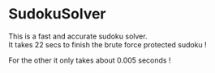 # SudokuSolver

This is a fast and accurate sudoku solver.
<br/>
It takes 22 secs to finish the brute force protected sudoku !

For the other it only takes about 0.005 seconds !
